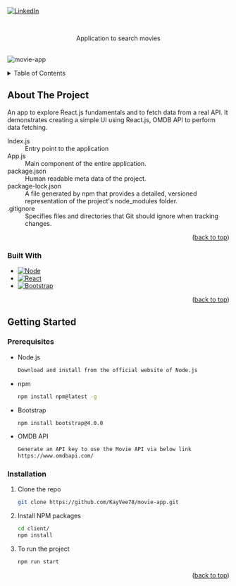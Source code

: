 <a name="readme-top"></a>
[![LinkedIn][linkedin-shield]][linkedin-url]

<!-- PROJECT LOGO -->
<br />
<div align="center">
  <p align="center">
   Application to search movies
    <br />
    <br />
  </p>
</div>

![movie-app](https://github.com/KayVee78/movie-app/assets/90994452/5b161407-63e5-4a50-8e04-187ad8ce65df)

<!-- TABLE OF CONTENTS -->
<details>
  <summary>Table of Contents</summary>
  <ol>
    <li>
      <a href="#about-the-project">About The Project</a>
      <ul>
        <li><a href="#built-with">Built With</a></li>
      </ul>
    </li>
    <li>
      <a href="#getting-started">Getting Started</a>
      <ul>
        <li><a href="#prerequisites">Prerequisites</a></li>
        <li><a href="#installation">Installation</a></li>
      </ul>
    </li>
  </ol>
</details>

<!-- ABOUT THE PROJECT -->
## About The Project

An app to explore React.js fundamentals and to fetch data from a real API. It demonstrates creating a simple UI using React.js, OMDB API to perform data fetching.

<dl>
  <dt>Index.js</dt>
  <dd>Entry point to the application</dd>
  <dt>App.js</dt>
  <dd>Main component of the entire application.</dd>
  <dt>package.json</dt>
  <dd>Human readable meta data of the project. </dd>
  <dt>package-lock.json</dt>
  <dd>A file generated by npm that provides a detailed, versioned representation of the project's node_modules folder. </dd>
  <dt>.gitignore</dt>
  <dd>Specifies files and directories that Git should ignore when tracking changes.</dd>
</dl>

<p align="right">(<a href="#readme-top">back to top</a>)</p>



### Built With

* [![Node][Node.js]][Node-url]
* [![React][React.js]][React-url]
* [![Bootstrap][Bootstrap]][Bootstrap-url]


<p align="right">(<a href="#readme-top">back to top</a>)</p>


<!-- GETTING STARTED -->
## Getting Started

### Prerequisites

* Node.js
  ```sh
  Download and install from the official website of Node.js

* npm
  ```sh
  npm install npm@latest -g
  
* Bootstrap
  ```sh
  npm install bootstrap@4.0.0
  ```

* OMDB API 
  ```sh
  Generate an API key to use the Movie API via below link
  https://www.omdbapi.com/
  ```

### Installation

1. Clone the repo
   ```sh
   git clone https://github.com/KayVee78/movie-app.git
   ```
2. Install NPM packages
   ```sh
   cd client/
   npm install
   
3. To run the project
   ```sh
   npm run start
   ```

<p align="right">(<a href="#readme-top">back to top</a>)</p>


<!-- MARKDOWN LINKS & IMAGES -->
[linkedin-shield]: https://img.shields.io/badge/-LinkedIn-black.svg?style=for-the-badge&logo=linkedin&colorB=555
[linkedin-url]: https://www.linkedin.com/in/kithmi-hetti-709966219/
[Node.js]: https://img.shields.io/badge/Node.js-43853D?style=for-the-badge&logo=node.js&logoColor=white
[Node-url]: https://nodejs.org/en/learn/getting-started/introduction-to-nodejs
[MySQL]: https://img.shields.io/badge/MySQL-00000F?style=for-the-badge&logo=mysql&logoColor=white
[Mysql-url]: https://www.mysql.com/
[React.js]: https://img.shields.io/badge/React-20232A?style=for-the-badge&logo=react&logoColor=61DAFB
[React-url]: https://react.dev/
[Bootstrap]: https://img.shields.io/badge/Bootstrap-563D7C?style=for-the-badge&logo=bootstrap&logoColor=white
[Bootstrap-url]: https://getbootstrap.com/docs/5.3/getting-started/webpack/

